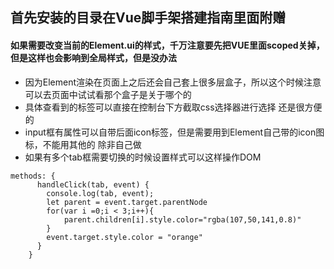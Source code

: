 ## 首先安装的目录在Vue脚手架搭建指南里面附赠
#### 如果需要改变当前的Element.ui的样式，千万注意要先把VUE里面scoped关掉，但是这样也会影响到全局样式，但是没办法
* 因为Element渲染在页面上之后还会自己套上很多层盒子，所以这个时候注意可以去页面中试试看那个盒子是关于哪个的
* 具体查看到的标签可以直接在控制台下方截取css选择器进行选择 还是很方便的
* input框有属性可以自带后面icon标签，但是需要用到Element自己带的icon图标，不能用其他的 除非自己做
* 如果有多个tab框需要切换的时候设置样式可以这样操作DOM
```
methods: {
      handleClick(tab, event) {
        console.log(tab, event);
        let parent = event.target.parentNode
        for(var i =0;i < 3;i++){
            parent.children[i].style.color="rgba(107,50,141,0.8)"
        }
        event.target.style.color = "orange"
      }
    }
```